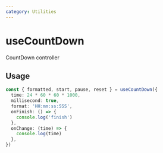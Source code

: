 ```yaml
---
category: Utilities
---
```


# useCountDown

CountDown controller

## Usage

```ts
const { formatted, start, pause, reset } = useCountDown({
  time: 24 * 60 * 60 * 1000,
  millisecond: true,
  format: 'HH:mm:ss:SSS',
  onFinish: () => {
    console.log('finish')
  },
  onChange: (time) => {
    console.log(time)
  },
})
```
